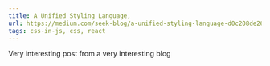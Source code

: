 ```yaml
---
title: A Unified Styling Language,
url: https://medium.com/seek-blog/a-unified-styling-language-d0c208de2660,
tags: css-in-js, css, react
---
```


Very interesting post from a very interesting blog
